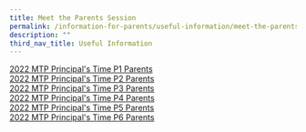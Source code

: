 ```yaml
---
title: Meet the Parents Session
permalink: /information-for-parents/useful-information/meet-the-parents-session/
description: ""
third_nav_title: Useful Information
---
```

<p><a href="/files/2022%20Principals%20Time%20P1%20Parents%20-%20Jan%20-%20publish.pdf" target="">2022 MTP Principal's Time P1 Parents</a><br /><a href="/files/2022%20Principals%20Time%20P2%20Parents%20-%20Jan%20-%20publish.pdf" target="">2022 MTP Principal's Time P2 Parents</a><br /><a href="/files/2022%20Principals%20Time%20P3%20Parents%20-%20Jan%20-%20publish.pdf" target="">2022 MTP Principal's Time P3 Parents</a><br /><a href="/files/2022%20Principals%20Time%20P4%20Parents%20-%20Jan%20-%20publish.pdf" target="">2022 MTP Principal's Time P4 Parents</a><br /><a href="/files/2022%20Principals%20Time%20P5%20Parents%20-%20Jan%20-%20publish.pdf" target="">2022 MTP Principal's Time P5 Parents</a><br /><a href="/files/2022%20Principals%20Time%20P6%20Parents%20-%20Jan%20-%20publish.pdf" target="">2022 MTP Principal's Time P6 Parents</a></p>
